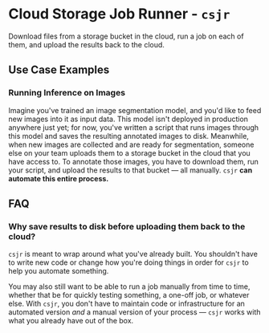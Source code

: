 # Cloud Storage Job Runner - `csjr`

Download files from a storage bucket in the cloud, run a job on each of them, and upload the results back to the cloud.

## Use Case Examples

### Running Inference on Images

Imagine you've trained an image segmentation model, and you'd like to feed new images into it as input data. This model isn't deployed in production anywhere just yet; for now, you've written a script that runs images through this model and saves the resulting annotated images to disk. Meanwhile, when new images are collected and are ready for segmentation, someone else on your team uploads them to a storage bucket in the cloud that you have access to. To annotate those images, you have to download them, run your script, and upload the results to that bucket — all manually. `csjr` **can automate this entire process.**

## FAQ

### Why save results to disk before uploading them back to the cloud?

`csjr` is meant to wrap around what you've already built. You shouldn't have to write new code or change how you're doing things in order for `csjr` to help you automate something.

You may also still want to be able to run a job manually from time to time, whether that be for quickly testing something, a one-off job, or whatever else. With `csjr`, you don't have to maintain code or infrastructure for an automated version _and_ a manual version of your process — `csjr` works with what you already have out of the box.
